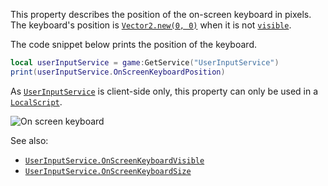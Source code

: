 This property describes the position of the on-screen keyboard in pixels.
The keyboard's position is [`Vector2.new(0, 0)`](https://create.roblox.com/docs/reference/engine/datatypes/Vector2) when it is
not [`visible`](https://create.roblox.com/docs/reference/engine/classes/UserInputService#OnScreenKeyboardVisible).

The code snippet below prints the position of the keyboard.
```lua
local userInputService = game:GetService("UserInputService")
print(userInputService.OnScreenKeyboardPosition)
```

As [`UserInputService`](https://create.roblox.com/docs/reference/engine/classes/UserInputService) is client-side only, this property can only be
used in a [`LocalScript`](https://create.roblox.com/docs/reference/engine/classes/LocalScript).

![On screen keyboard](https://prod.docsiteassets.roblox.com/assets/legacy/ClientKeyboard.png)

See also:

- [`UserInputService.OnScreenKeyboardVisible`](https://create.roblox.com/docs/reference/engine/classes/UserInputService#OnScreenKeyboardVisible)
- [`UserInputService.OnScreenKeyboardSize`](https://create.roblox.com/docs/reference/engine/classes/UserInputService#OnScreenKeyboardSize)